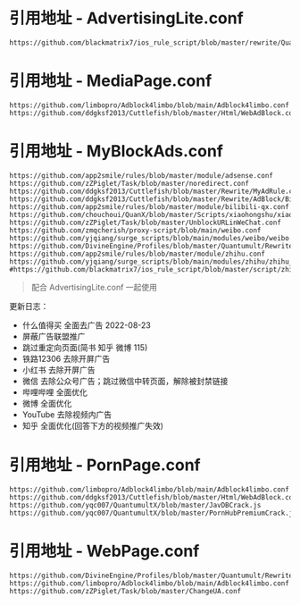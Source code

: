# 引用地址 - AdvertisingLite.conf
```
https://github.com/blackmatrix7/ios_rule_script/blob/master/rewrite/QuantumultX/AdvertisingLite/AdvertisingLite.conf
```
# 引用地址 - MediaPage.conf
```
https://github.com/limbopro/Adblock4limbo/blob/main/Adblock4limbo.conf
https://github.com/ddgksf2013/Cuttlefish/blob/master/Html/WebAdBlock.conf
```
# 引用地址 - MyBlockAds.conf
```
https://github.com/app2smile/rules/blob/master/module/adsense.conf
https://github.com/zZPiglet/Task/blob/master/noredirect.conf
https://github.com/ddgksf2013/Cuttlefish/blob/master/Rewrite/MyAdRule.conf
https://github.com/ddgksf2013/Cuttlefish/blob/master/Rewrite/AdBlock/Bilibili.conf
https://github.com/app2smile/rules/blob/master/module/bilibili-qx.conf
https://github.com/chouchoui/QuanX/blob/master/Scripts/xiaohongshu/xiaohongshu.ad.sgmodule
https://github.com/zZPiglet/Task/blob/master/UnblockURLinWeChat.conf
https://github.com/zmqcherish/proxy-script/blob/main/weibo.conf
https://github.com/yjqiang/surge_scripts/blob/main/modules/weibo/weibo.sgmodule
https://github.com/DivineEngine/Profiles/blob/master/Quantumult/Rewrite/Block/YouTubeAds.conf
https://github.com/app2smile/rules/blob/master/module/zhihu.conf
https://github.com/yjqiang/surge_scripts/blob/main/modules/zhihu/zhihu_website.sgmodule
#https://github.com/blackmatrix7/ios_rule_script/blob/master/script/zhihu/zhihu_plus.qxrewrite
```
> 配合 AdvertisingLite.conf 一起使用

更新日志：
- 什么值得买 全面去广告 2022-08-23
- 屏蔽广告联盟推广
- 跳过重定向页面(简书 知乎 微博 115)
- 铁路12306 去除开屏广告
- 小红书 去除开屏广告
- 微信 去除公众号广告；跳过微信中转页面，解除被封禁链接
- 哔哩哔哩 全面优化
- 微博 全面优化
- YouTube 去除视频内广告
- 知乎 全面优化(回答下方的视频推广失效)
# 引用地址 - PornPage.conf
```
https://github.com/limbopro/Adblock4limbo/blob/main/Adblock4limbo.conf
https://github.com/ddgksf2013/Cuttlefish/blob/master/Html/WebAdBlock.conf
https://github.com/yqc007/QuantumultX/blob/master/JavDBCrack.js
https://github.com/yqc007/QuantumultX/blob/master/PornHubPremiumCrack.js
```
# 引用地址 - WebPage.conf
```
https://github.com/DivineEngine/Profiles/blob/master/Quantumult/Rewrite/General.conf
https://github.com/limbopro/Adblock4limbo/blob/main/Adblock4limbo.conf
https://github.com/zZPiglet/Task/blob/master/ChangeUA.conf
```
